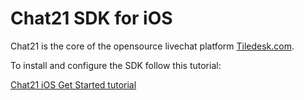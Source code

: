 # Chat21 SDK for iOS

Chat21 is the core of the opensource livechat platform [Tiledesk.com](http://www.tiledesk.com).

To install and configure the SDK follow this tutorial:

[Chat21 iOS Get Started tutorial](http://www.chat21.org/docs/ios/get-started/)
